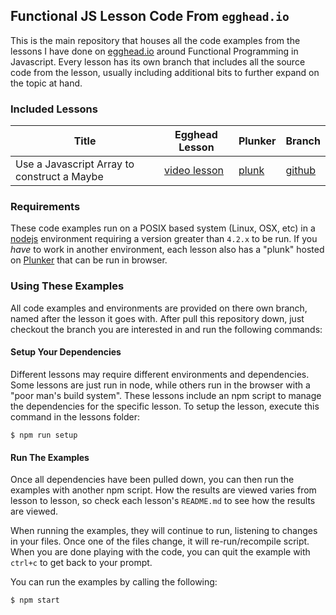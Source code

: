 ## Functional JS Lesson Code From `egghead.io`

This is the main repository that houses all the code examples from the lessons I have done on [egghead.io][1] around Functional Programming in Javascript. Every lesson has its own branch that includes all the source code from the lesson, usually including additional bits to further expand on the topic at hand.

### Included Lessons

| Title | Egghead Lesson | Plunker | Branch |
|-------|----------------|---------|--------|
| Use a Javascript Array to construct a Maybe | [video lesson][4] | [plunk][5] | [github][6] |

### Requirements
These code examples run on a POSIX based system (Linux, OSX, etc) in a [nodejs][2] environment requiring a version greater than `4.2.x` to be run. If you *have* to work in another environment, each lesson also has a "plunk" hosted on [Plunker][3] that can be run in browser.

### Using These Examples
All code examples and environments are provided on there own branch, named after the lesson it goes with. After pull this repository down, just checkout the branch you are interested in and run the following commands:

#### Setup Your Dependencies
Different lessons may require different environments and dependencies. Some lessons are just run in node, while others run in the browser with a "poor man's build system". These lessons include an npm script to manage the dependencies for the specific lesson. To setup the lesson, execute this command in the lessons folder:

```
$ npm run setup
```

#### Run The Examples
Once all dependencies have been pulled down, you can then run the examples with another npm script. How the results are viewed varies from lesson to lesson, so check each lesson's `README.md` to see how the results are viewed.

When running the examples, they will continue to run, listening to changes in your files. Once one of the files change, it will re-run/recompile script. When you are done playing with the code, you can quit the example with `ctrl+c` to get back to your prompt.

You can run the examples by calling the following:

```
$ npm start
```

[1]: https://egghead.io/instructors/ian-hofmann-hicks
[2]: https://nodejs.org/
[3]: https://plnkr.co/

[4]: https://egghead.io/lessons/
[5]: https://embed.plnkr.co/Df6WHtQD1XLeqX4b5Kvw/?show=script
[6]: https://github.com/evilsoft/eggheadio-functional/tree/0x00-js-array-maybe
